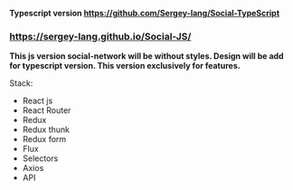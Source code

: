 **Typescript version https://github.com/Sergey-lang/Social-TypeScript**

### https://sergey-lang.github.io/Social-JS/

**This js version social-network will be without styles. Design will be add for typescript version. This version exclusively for features.**

Stack:

- React js
- React Router
- Redux
- Redux thunk
- Redux form
- Flux
- Selectors
- Axios
- API
